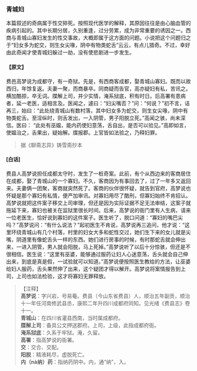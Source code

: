 <script type="text/javascript">
    var head = document.getElementsByTagName('head')[0];
    cssURL = '/public/liao.css';
    linkTag = document.createElement('link');
    linkTag.href = cssURL;
    linkTag.setAttribute('type','text/css');
    linkTag.setAttribute('rel','stylesheet');
    head.appendChild(linkTag);
</script>
### 青城妇

本篇叙述的奇病属于性交猝死。按照现代医学的解释，其原因往往是由心脑血管的疾病引起的。其中长期分居，久别重逢，过分劳累，成为非常重要的诱因之一。西商与青城山寡妇发生的性交事故，大概即属于这方面的问题。小说把这个问题归之于“妇女多为蛇交，则生女尖喙，阴中有物类蛇舌”云云，有点儿猎奇。不过，幸好由此奇闻才使青城妇躲过一劫，没有使悲剧进一步发生。

#### 【原文】
<section>
费邑高梦说为成都守，有一奇狱。先是，有西商客成都，娶青城山寡妇。既而以故西归，年馀复返。夫妻一聚，而商暴卒。同商疑而告官，高亦疑妇有私，苦讯之。横加酷掠，卒无词。牒解上司，并少实情，淹系狱底，积有时日。后高署有患病者，延一老医，适相言及。医闻之，遽曰：“妇尖嘴否？”问：“何说？”初不言，诘再三，始曰：“此处绕青城山有数村落，其中妇女多为蛇交，则生女尖喙，阴中有物类蛇舌。至淫纵时，则舌发出，一入阴管，男子阳脱立死。”高闻之骇，尚未深信。医曰：
“此处有巫媪，能内药使妇意荡，舌自出，是否可以验见。”高即如言，使媪治之，舌果出，疑始解。牒报郡。上官皆如法验之，乃释妇罪。

</section>

> 据《聊斋志异》铸雪斋抄本

#### [白话]
<aside>

费县人高梦说担任成都太守时，发生了一桩奇案。此前，有个从西边来的客商居住在成都，娶了青城山的一个寡妇。不久，客商因为有事回去了，过了一年多又返回来。夫妻俩一团聚，客商就突然死了。客商的伙伴很怀疑，就告到官府，高梦说也怀疑是那个寡妇有私情，便严加审讯。对寡妇用尽了酷刑，但寡妇始终不肯招认。高梦说就把这件案子移交上司审理，但还是因为实际证据不足无法审结，这案子就拖延下来，寡妇也被关在监狱里很长时间。后来，高梦说的衙门里有人生病，请来一位老医生，恰好说到寡妇的这件案子。医生听了，脱口问道：“寡妇的嘴巴尖吗？”高梦说问：“有什么说法？”起初医生不肯说，高梦说再三追问，他才说：“这里环绕青城山有几个村落，村里的妇女大多和蛇性交过，她们生下来的女儿就是尖嘴，阴道里有像蛇舌头一样的东西。她们进行房事的时候，有时那蛇舌就会伸出来，一进入阴管，男人就会阳脱，马上死掉。”高梦说听了以后十分惊骇，但还是不很相信。医生说：“这里有巫婆，能够通过服药让妇人心迷意荡，舌头就会自己伸出来，到底是真是假，一试验就可以知道。”高梦说便按照医生教给的方法，让巫婆给妇人服药，舌头果然伸了出来，这个疑团才得以解开。高梦说将案情报告到上司，上司也如法检验，这才将寡妇无罪释放。

</aside>

> 【注释】  
<b>高梦说</b>：字兴岩，号易菴。费县（今山东省费县）人，顺治五年副贡，顺治十一年任河南修武县丞，康熙二年升四川成都府同知。见光绪《费县志》卷十一。  
<b>青城山</b>：在四川省灌县西南，当时属成都府。  
<b>牒解上司</b>：备具公文押送郡府。上司，上级，此指成都府衙。  
<b>淹系狱底</b>：久系于牢狱。淹，久留。  
<b>高署</b>：指高梦说的衙署。  
<b>交</b>：交合、交配。  
<b>阳脱</b>：精液耗尽，虚脱死亡。  
<b>内（nà纳）药</b>：指纳药阴中。内，通“纳”，入。  
